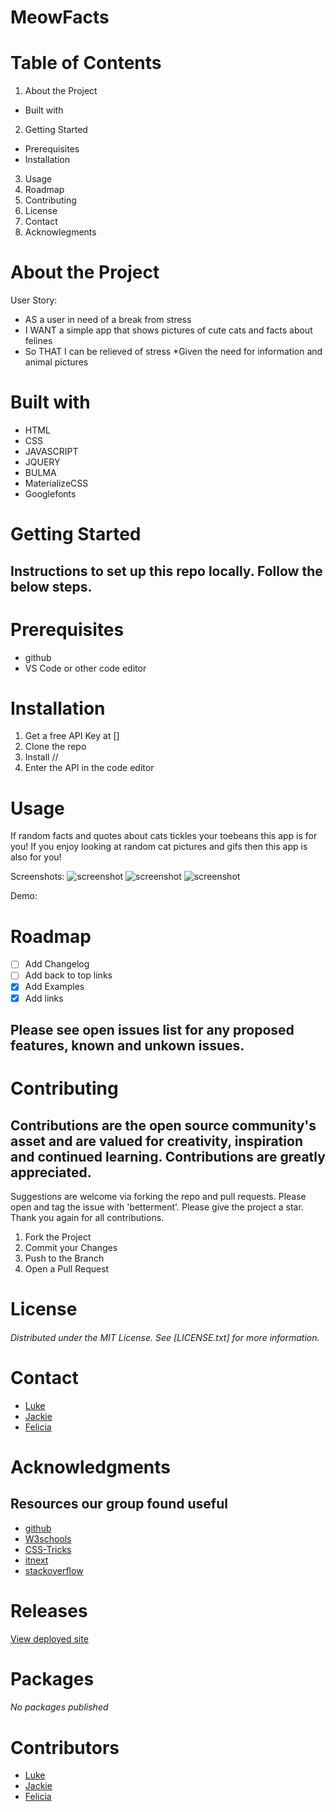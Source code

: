 # MeowFacts

# Table of Contents
1. About the Project
* Built with
2. Getting Started
* Prerequisites
* Installation
3. Usage
4. Roadmap
5. Contributing
6. License
7. Contact
8. Acknowlegments

# About the Project

User Story:
* AS a user in need of a break from stress
* I WANT a simple app that shows pictures of cute cats and facts about felines
* So THAT I can be relieved of stress
*Given the need for information and animal pictures

# Built with

* HTML
* CSS
* JAVASCRIPT
* JQUERY
* BULMA
* MaterializeCSS
* Googlefonts

# Getting Started

## Instructions to set up this repo locally. Follow the below steps.

# Prerequisites

* github
* VS Code or other code editor

# Installation

1. Get a free API Key at []
2. Clone the repo
3. Install //
4. Enter the API in the code editor

# Usage

If random facts and quotes about cats tickles your toebeans this app is for you! If you enjoy looking at random cat pictures and gifs then this app is also for you! 

Screenshots:
![screenshot](heatleyj7.github.io_cat-api-project_.png)
![screenshot](meowcss.png)
![screenshot](meowjs.png)

Demo:


# Roadmap

- [ ] Add Changelog
- [ ] Add back to top links
- [x] Add Examples
- [x] Add links

## Please see open issues list for any proposed features, known and unkown issues.

# Contributing

## Contributions are the open source community's asset and are valued for creativity, inspiration and continued learning. Contributions are greatly appreciated.
Suggestions are welcome via forking the repo and pull requests. Please open and tag the issue with 'betterment'. Please give the project a star. Thank you again for all contributions.
1. Fork the Project
2. Commit your Changes
4. Push to the Branch
5. Open a Pull Request

# License

###### Distributed under the MIT License. See [LICENSE.txt] for more information.

# Contact

- [Luke](https://github.com/BarkMulcher) 
- [Jackie](https://github.com/heatleyj7)
- [Felicia](https://github.com/maddiethornberry) 


# Acknowledgments

## Resources our group found useful
* [github](https://github.com/)
* [W3schools](https://w3schools.com/)
* [CSS-Tricks](https://css-tricks.com/)
* [itnext](https://itnext.io/)
* [stackoverflow](https://stackoverflow.com/)

# Releases

[View deployed site](https://heatleyj7.github.io/cat-api-project/)

# Packages

###### No packages published

# Contributors

- [Luke](https://github.com/BarkMulcher) 
- [Jackie](https://github.com/heatleyj7)
- [Felicia](https://github.com/maddiethornberry) 


